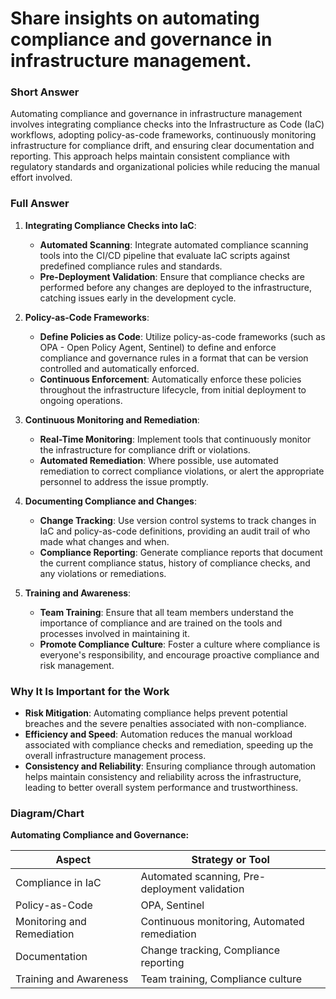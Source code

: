 # Share insights on automating compliance and governance in infrastructure management.

### Short Answer
Automating compliance and governance in infrastructure management involves integrating compliance checks into the Infrastructure as Code (IaC) workflows, adopting policy-as-code frameworks, continuously monitoring infrastructure for compliance drift, and ensuring clear documentation and reporting. This approach helps maintain consistent compliance with regulatory standards and organizational policies while reducing the manual effort involved.

### Full Answer
1. **Integrating Compliance Checks into IaC**:
    - **Automated Scanning**: Integrate automated compliance scanning tools into the CI/CD pipeline that evaluate IaC scripts against predefined compliance rules and standards.
    - **Pre-Deployment Validation**: Ensure that compliance checks are performed before any changes are deployed to the infrastructure, catching issues early in the development cycle.

2. **Policy-as-Code Frameworks**:
    - **Define Policies as Code**: Utilize policy-as-code frameworks (such as OPA - Open Policy Agent, Sentinel) to define and enforce compliance and governance rules in a format that can be version controlled and automatically enforced.
    - **Continuous Enforcement**: Automatically enforce these policies throughout the infrastructure lifecycle, from initial deployment to ongoing operations.

3. **Continuous Monitoring and Remediation**:
    - **Real-Time Monitoring**: Implement tools that continuously monitor the infrastructure for compliance drift or violations.
    - **Automated Remediation**: Where possible, use automated remediation to correct compliance violations, or alert the appropriate personnel to address the issue promptly.

4. **Documenting Compliance and Changes**:
    - **Change Tracking**: Use version control systems to track changes in IaC and policy-as-code definitions, providing an audit trail of who made what changes and when.
    - **Compliance Reporting**: Generate compliance reports that document the current compliance status, history of compliance checks, and any violations or remediations.

5. **Training and Awareness**:
    - **Team Training**: Ensure that all team members understand the importance of compliance and are trained on the tools and processes involved in maintaining it.
    - **Promote Compliance Culture**: Foster a culture where compliance is everyone's responsibility, and encourage proactive compliance and risk management.

### Why It Is Important for the Work
- **Risk Mitigation**: Automating compliance helps prevent potential breaches and the severe penalties associated with non-compliance.
- **Efficiency and Speed**: Automation reduces the manual workload associated with compliance checks and remediation, speeding up the overall infrastructure management process.
- **Consistency and Reliability**: Ensuring compliance through automation helps maintain consistency and reliability across the infrastructure, leading to better overall system performance and trustworthiness.

### Diagram/Chart
**Automating Compliance and Governance:**

| Aspect                   | Strategy or Tool                          |
|--------------------------|-------------------------------------------|
| Compliance in IaC        | Automated scanning, Pre-deployment validation |
| Policy-as-Code           | OPA, Sentinel                             |
| Monitoring and Remediation | Continuous monitoring, Automated remediation |
| Documentation            | Change tracking, Compliance reporting     |
| Training and Awareness   | Team training, Compliance culture         |